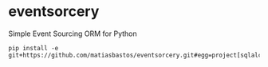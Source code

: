 # eventsorcery
Simple Event Sourcing ORM for Python
```
pip install -e git+https://github.com/matiasbastos/eventsorcery.git#egg=project[sqlalchemy]
```
